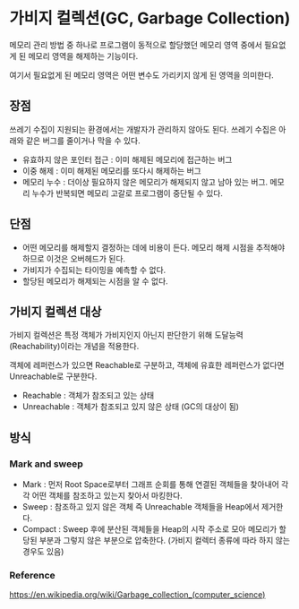 # 가비지 컬렉션(GC, Garbage Collection)

메모리 관리 방법 중 하나로 프로그램이 동적으로 할당했던 메모리 영역 중에서 필요없게 된 메모리 영역을 해제하는 기능이다. 

여기서 필요없게 된 메모리 영역은 어떤 변수도 가리키지 않게 된 영역을 의미한다.

## 장점

쓰레기 수집이 지원되는 환경에서는 개발자가 관리하지 않아도 된다. 쓰레기 수집은 아래와 같은 버그를 줄이거나 막을 수 있다.

- 유효하지 않은 포인터 접근 : 이미 해제된 메모리에 접근하는 버그
- 이중 해제 : 이미 해제된 메모리를 또다시 해제하는 버그
- 메모리 누수 : 더이상 필요하지 않은 메모리가 해제되지 않고 남아 있는 버그. 메모리 누수가 반복되면 메모리 고갈로 프로그램이 중단될 수 있다.

## 단점

- 어떤 메모리를 해제할지 결정하는 데에 비용이 든다. 메모리 해제 시점을 추적해야 하므로 이것은 오버헤드가 된다.
- 가비지가 수집되는 타이밍을 예측할 수 없다.
- 할당된 메모리가 해제되는 시점을 알 수 없다. 

## 가비지 컬렉션 대상

가비지 컬렉션은 특정 객체가 가비지인지 아닌지 판단한기 위해 도달능력(Reachability)이라는 개념을 적용한다.

객체에 레퍼런스가 있으면 Reachable로 구분하고, 객체에 유효한 레퍼런스가 없다면 Unreachable로 구분한다.

- Reachable : 객체가 참조되고 있는 상태
- Unreachable : 객체가 참조되고 있지 않은 상태 (GC의 대상이 됨)

## 방식

### Mark and sweep

- Mark : 먼저 Root Space로부터 그래프 순회를 통해 연결된 객체들을 찾아내어 각각 어떤 객체를 참조하고 있는지 찾아서 마킹한다.
- Sweep : 참조하고 있지 않은 객체 즉 Unreachable 객체들을 Heap에서 제거한다.
- Compact : Sweep 후에 분산된 객체들을 Heap의 시작 주소로 모아 메모리가 할당된 부분과 그렇지 않은 부분으로 압축한다. (가비지 컬렉터 종류에 따라 하지 않는 경우도 있음)

### Reference

https://en.wikipedia.org/wiki/Garbage_collection_(computer_science)